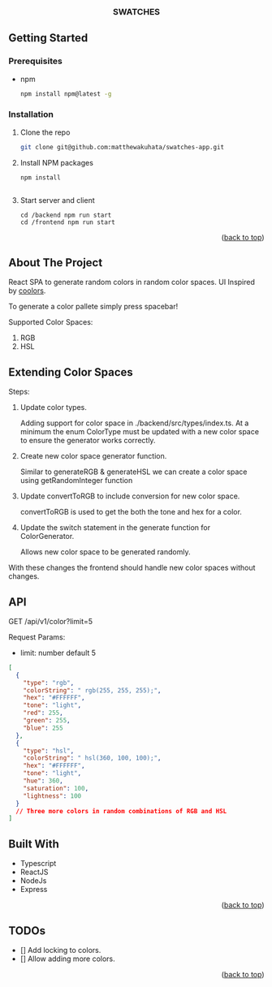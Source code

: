<div id="top"></div>

<br />
<div align="center">
    <h3 align="center">SWATCHES</h3>
</div>

<!-- GETTING STARTED -->

## Getting Started

### Prerequisites

- npm
  ```sh
  npm install npm@latest -g
  ```

### Installation

1. Clone the repo
   ```sh
   git clone git@github.com:matthewakuhata/swatches-app.git
   ```
2. Install NPM packages

   ```sh
   npm install
   ```

   ```

   ```

3. Start server and client
   ```
   cd /backend npm run start
   cd /frontend npm run start
   ```

<p align="right">(<a href="#top">back to top</a>)</p>

<!-- ABOUT THE PROJECT -->

## About The Project

React SPA to generate random colors in random color spaces.
UI Inspired by [coolors](https://coolors.co/generate).

To generate a color pallete simply press spacebar!

Supported Color Spaces:

1. RGB
2. HSL

## Extending Color Spaces

Steps:

1. Update color types.

   Adding support for color space in ./backend/src/types/index.ts.
   At a minimum the enum ColorType must be updated with a new color space to ensure the generator works correctly.

2. Create new color space generator function.

   Similar to generateRGB & generateHSL we can create a color space using getRandomInteger function

3. Update convertToRGB to include conversion for new color space.

   convertToRGB is used to get the both the tone and hex for a color.

4. Update the switch statement in the generate function for ColorGenerator.

   Allows new color space to be generated randomly.

With these changes the frontend should handle new color spaces without changes.

## API

GET /api/v1/color?limit=5

Request Params:

- limit: number default 5

```json
[
  {
    "type": "rgb",
    "colorString": " rgb(255, 255, 255);",
    "hex": "#FFFFFF",
    "tone": "light",
    "red": 255,
    "green": 255,
    "blue": 255
  },
  {
    "type": "hsl",
    "colorString": " hsl(360, 100, 100);",
    "hex": "#FFFFFF",
    "tone": "light",
    "hue": 360,
    "saturation": 100,
    "lightness": 100
  }
  // Three more colors in random combinations of RGB and HSL
]
```

## Built With

- Typescript
- ReactJS
- NodeJs
- Express

<p align="right">(<a href="#top">back to top</a>)</p>

## TODOs

- [] Add locking to colors.
- [] Allow adding more colors.

<p align="right">(<a href="#top">back to top</a>)</p>
